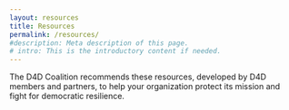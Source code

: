 ```yaml
---
layout: resources
title: Resources
permalink: /resources/
#description: Meta description of this page.
# intro: This is the introductory content if needed.
---
```


The D4D Coalition recommends these resources, developed by D4D members and partners, to help your organization protect its mission and fight for democratic resilience.

